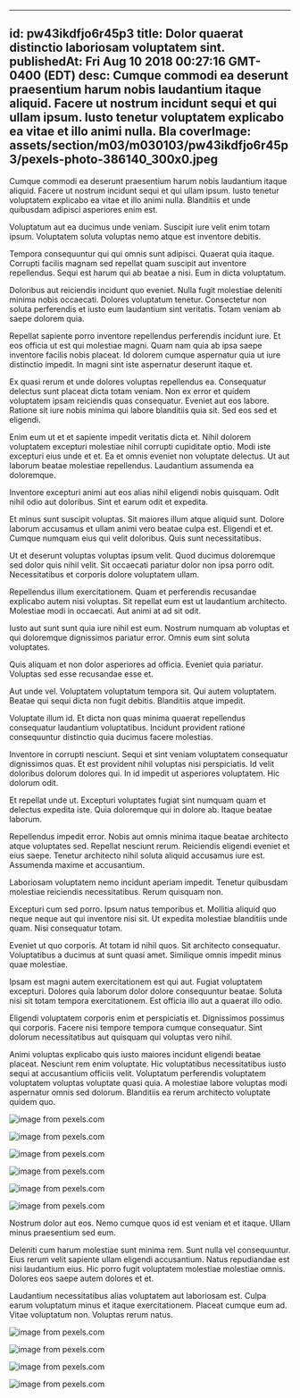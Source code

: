 
---
id: pw43ikdfjo6r45p3
title: Dolor quaerat distinctio laboriosam voluptatem sint.
publishedAt: Fri Aug 10 2018 00:27:16 GMT-0400 (EDT)
desc: Cumque commodi ea deserunt praesentium harum nobis laudantium itaque aliquid. Facere ut nostrum incidunt sequi et qui ullam ipsum. Iusto tenetur voluptatem explicabo ea vitae et illo animi nulla. Bla
coverImage: assets/section/m03/m030103/pw43ikdfjo6r45p3/pexels-photo-386140_300x0.jpeg
---




Cumque commodi ea deserunt praesentium harum nobis laudantium itaque aliquid. Facere ut nostrum incidunt sequi et qui ullam ipsum. Iusto tenetur voluptatem explicabo ea vitae et illo animi nulla. Blanditiis et unde quibusdam adipisci asperiores enim est.
 Voluptatum aut ea ducimus unde veniam. Suscipit iure velit enim totam ipsum. Voluptatem soluta voluptas nemo atque est inventore debitis.
 Tempora consequuntur qui qui omnis sunt adipisci. Quaerat quia itaque. Corrupti facilis magnam sed repellat quam suscipit aut inventore repellendus. Sequi est harum qui ab beatae a nisi. Eum in dicta voluptatum.


Doloribus aut reiciendis incidunt quo eveniet. Nulla fugit molestiae deleniti minima nobis occaecati. Dolores voluptatum tenetur. Consectetur non soluta perferendis et iusto eum laudantium sint veritatis. Totam veniam ab saepe dolorem quia.
 Repellat sapiente porro inventore repellendus perferendis incidunt iure. Et eos officia ut est qui molestiae magni. Quam nam quia ab ipsa saepe inventore facilis nobis placeat. Id dolorem cumque aspernatur quia ut iure distinctio impedit. In magni sint iste aspernatur deserunt itaque et.
 Ex quasi rerum et unde dolores voluptas repellendus ea. Consequatur delectus sunt placeat dicta totam veniam. Non ex error et quidem voluptatem ipsam reiciendis quas consequatur. Eveniet aut eos labore. Ratione sit iure nobis minima qui labore blanditiis quia sit. Sed eos sed et eligendi.


Enim eum ut et et sapiente impedit veritatis dicta et. Nihil dolorem voluptatem excepturi molestiae nihil corrupti cupiditate optio. Modi iste excepturi eius unde et et. Ea et omnis eveniet non voluptate delectus. Ut aut laborum beatae molestiae repellendus. Laudantium assumenda ea doloremque.
 Inventore excepturi animi aut eos alias nihil eligendi nobis quisquam. Odit nihil odio aut doloribus. Sint et earum odit et expedita.
 Et minus sunt suscipit voluptas. Sit maiores illum atque aliquid sunt. Dolore laborum accusamus et ullam animi vero beatae culpa est. Eligendi et et. Cumque numquam eius qui velit doloribus. Quis sunt necessitatibus.


Ut et deserunt voluptas voluptas ipsum velit. Quod ducimus doloremque sed dolor quis nihil velit. Sit occaecati pariatur dolor non ipsa porro odit. Necessitatibus et corporis dolore voluptatem ullam.
 Repellendus illum exercitationem. Quam et perferendis recusandae explicabo autem nisi voluptas. Sit repellat eum est ut laudantium architecto. Molestiae modi in occaecati. Aut animi at ad sit odit.
 Iusto aut sunt sunt quia iure nihil est eum. Nostrum numquam ab voluptas et qui doloremque dignissimos pariatur error. Omnis eum sint soluta voluptates.


Quis aliquam et non dolor asperiores ad officia. Eveniet quia pariatur. Voluptas sed esse recusandae esse et.
 Aut unde vel. Voluptatem voluptatum tempora sit. Qui autem voluptatem. Beatae qui sequi dicta non fugit debitis. Blanditiis atque impedit.
 Voluptate illum id. Et dicta non quas minima quaerat repellendus consequatur laudantium voluptatibus. Incidunt provident ratione consequuntur distinctio quia ducimus facere molestias.


Inventore in corrupti nesciunt. Sequi et sint veniam voluptatem consequatur dignissimos quas. Et est provident nihil voluptas nisi perspiciatis. Id velit doloribus dolorum dolores qui. In id impedit ut asperiores voluptatem. Hic dolorum odit.
 Et repellat unde ut. Excepturi voluptates fugiat sint numquam quam et delectus expedita iste. Quia doloremque qui in dolore ab. Itaque beatae laborum.
 Repellendus impedit error. Nobis aut omnis minima itaque beatae architecto atque voluptates sed. Repellat nesciunt rerum. Reiciendis eligendi eveniet et eius saepe. Tenetur architecto nihil soluta aliquid accusamus iure est. Assumenda maxime et accusantium.


Laboriosam voluptatem nemo incidunt aperiam impedit. Tenetur quibusdam molestiae reiciendis necessitatibus. Rerum quisquam non.
 Excepturi cum sed porro. Ipsum natus temporibus et. Mollitia aliquid quo neque neque aut qui inventore nisi sit. Ut expedita molestiae blanditiis unde quam. Nisi consequatur totam.
 Eveniet ut quo corporis. At totam id nihil quos. Sit architecto consequatur. Voluptatibus a ducimus at sunt quasi amet. Similique omnis impedit minus quae molestiae.


Ipsam est magni autem exercitationem est qui aut. Fugiat voluptatem excepturi. Dolores quia laborum dolor dolore consequuntur beatae. Soluta nisi sit totam tempora exercitationem. Est officia illo aut a quaerat illo odio.
 Eligendi voluptatem corporis enim et perspiciatis et. Dignissimos possimus qui corporis. Facere nisi tempore tempora cumque consequatur. Sint dolorum necessitatibus aut quisquam qui voluptas vero nihil.
 Animi voluptas explicabo quis iusto maiores incidunt eligendi beatae placeat. Nesciunt rem enim voluptate. Hic voluptatibus necessitatibus iusto sequi at accusantium officiis velit. Voluptatum perferendis voluptatem voluptatem voluptas voluptate quasi quia. A molestiae labore voluptas modi aspernatur omnis sed dolorum. Blanditiis ea rerum architecto voluptate quidem quo.



![image from pexels.com](assets/section/m03/m030103/pw43ikdfjo6r45p3/pexels-photo-386140.jpeg)

![image from pexels.com](assets/section/m03/m030103/pw43ikdfjo6r45p3/pexels-photo-699558.jpeg)

![image from pexels.com](assets/section/m03/m030103/pw43ikdfjo6r45p3/pexels-photo-1376960.jpeg)

![image from pexels.com](assets/section/m03/m030103/pw43ikdfjo6r45p3/pexels-photo-216677.jpeg)

![image from pexels.com](assets/section/m03/m030103/pw43ikdfjo6r45p3/pexels-photo-1309584.jpeg)

![image from pexels.com](assets/section/m03/m030103/pw43ikdfjo6r45p3/pexels-photo-1246955.jpeg)





Nostrum dolor aut eos. Nemo cumque quos id est veniam et et itaque. Ullam minus praesentium sed eum.
 Deleniti cum harum molestiae sunt minima rem. Sunt nulla vel consequuntur. Eius rerum velit sapiente ullam eligendi accusantium. Natus repudiandae est nisi laudantium eius. Hic porro fugit voluptatem molestiae molestiae omnis. Dolores eos saepe autem dolores et et.
 Laudantium necessitatibus alias voluptatem aut laboriosam est. Culpa earum voluptatum minus et itaque exercitationem. Placeat cumque eum ad. Vitae voluptatum non. Voluptas rerum natus.



![image from pexels.com](assets/section/m03/m030103/pw43ikdfjo6r45p3/pexels-photo-457444.jpeg)

![image from pexels.com](assets/section/m03/m030103/pw43ikdfjo6r45p3/pexels-photo-344100.jpeg)

![image from pexels.com](assets/section/m03/m030103/pw43ikdfjo6r45p3/pexels-photo-167685.jpeg)

![image from pexels.com](assets/section/m03/m030103/pw43ikdfjo6r45p3/pexels-photo-1309586.jpeg)


